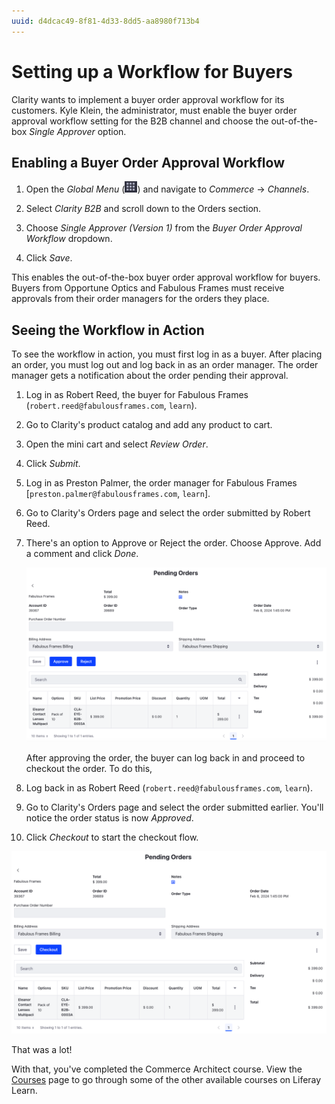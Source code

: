 ```yaml
---
uuid: d4dcac49-8f81-4d33-8dd5-aa8980f713b4
---
```

# Setting up a Workflow for Buyers

Clarity wants to implement a buyer order approval workflow for its customers. Kyle Klein, the administrator, must enable the buyer order approval workflow setting for the B2B channel and choose the out-of-the-box *Single Approver* option. 

## Enabling a Buyer Order Approval Workflow

1. Open the *Global Menu* (![Global Menu](../../images/icon-applications-menu.png)) and navigate to *Commerce* &rarr; *Channels*.

1. Select *Clarity B2B* and scroll down to the Orders section.

1. Choose *Single Approver (Version 1)* from the *Buyer Order Approval Workflow* dropdown.

1. Click *Save*.

This enables the out-of-the-box buyer order approval workflow for buyers. Buyers from Opportune Optics and Fabulous Frames must receive approvals from their order managers for the orders they place.

## Seeing the Workflow in Action

To see the workflow in action, you must first log in as a buyer. After placing an order, you must log out and log back in as an order manager. The order manager gets a notification about the order pending their approval.

1. Log in as Robert Reed, the buyer for Fabulous Frames (`robert.reed@fabulousframes.com`, `learn`).

1. Go to Clarity's product catalog and add any product to cart.

1. Open the mini cart and select *Review Order*.

1. Click *Submit*.

1. Log in as Preston Palmer, the order manager for Fabulous Frames [`preston.palmer@fabulousframes.com`, `learn`].

1. Go to Clarity's Orders page and select the order submitted by Robert Reed.

1. There's an option to Approve or Reject the order. Choose Approve. Add a comment and click *Done*.

   ![Approve or reject the order placed by the buyer.](./setting-up-a-workflow-for-buyers/images/01.png)

   After approving the order, the buyer can log back in and proceed to checkout the order. To do this,

1. Log back in as Robert Reed (`robert.reed@fabulousframes.com`, `learn`).

1. Go to Clarity's Orders page and select the order submitted earlier. You'll notice the order status is now *Approved*.

1. Click *Checkout* to start the checkout flow.

![The buyer can continue checking out the approved order.](./setting-up-a-workflow-for-buyers/images/02.png)

That was a lot!

With that, you've completed the Commerce Architect course. View the [Courses](../../index.md) page to go through some of the other available courses on Liferay Learn.
